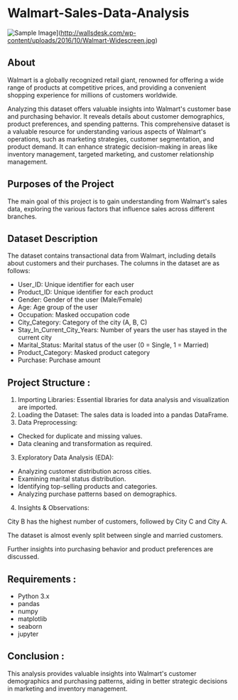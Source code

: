 # Walmart-Sales-Data-Analysis
![Sample Image](https://encrypted-tbn0.gstatic.com/images?q=tbn:ANd9GcRztL0WzSHxYdzc8FmFZ8pCYA8GxsAThVhioAoQIrfPmnM2527iMnLvRXyd_5VO1xYdRg&usqp=CAU)](http://wallsdesk.com/wp-content/uploads/2016/10/Walmart-Widescreen.jpg)


## About
Walmart is a globally recognized retail giant, renowned for offering a wide range of products at competitive prices, and providing a convenient shopping experience for millions of customers worldwide.

Analyzing this dataset offers valuable insights into Walmart's customer base and purchasing behavior. It reveals details about customer demographics, product preferences, and spending patterns. This comprehensive dataset is a valuable resource for understanding various aspects of Walmart's operations, such as marketing strategies, customer segmentation, and product demand. It can enhance strategic decision-making in areas like inventory management, targeted marketing, and customer relationship management.

## Purposes of the Project
The main goal of this project is to gain understanding from Walmart's sales data, exploring the various factors that influence sales across different branches.

## Dataset Description
The dataset contains transactional data from Walmart, including details about customers and their purchases. The columns in the dataset are as follows:

* User_ID: Unique identifier for each user
* Product_ID: Unique identifier for each product
* Gender: Gender of the user (Male/Female)
* Age: Age group of the user
* Occupation: Masked occupation code
* City_Category: Category of the city (A, B, C)
* Stay_In_Current_City_Years: Number of years the user has stayed in the current city
* Marital_Status: Marital status of the user (0 = Single, 1 = Married)
* Product_Category: Masked product category
* Purchase: Purchase amount

## Project Structure :

1. Importing Libraries: Essential libraries for data analysis and visualization are imported.
2. Loading the Dataset: The sales data is loaded into a pandas DataFrame.
3. Data Preprocessing:
* Checked for duplicate and missing values.
* Data cleaning and transformation as required.
3. Exploratory Data Analysis (EDA):
* Analyzing customer distribution across cities.
* Examining marital status distribution.
* Identifying top-selling products and categories.
* Analyzing purchase patterns based on demographics.
4. Insights & Observations:

City B has the highest number of customers, followed by City C and City A.

The dataset is almost evenly split between single and married customers.

Further insights into purchasing behavior and product preferences are discussed.

## Requirements :

* Python 3.x
* pandas
* numpy
* matplotlib
* seaborn
* jupyter
  
## Conclusion :

This analysis provides valuable insights into Walmart's customer demographics and purchasing patterns, aiding in better strategic decisions in marketing and inventory management.
